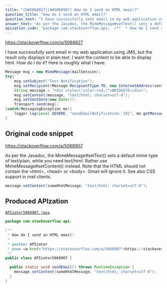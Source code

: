```yaml
---
title: "[Q#5068827][A#5068907] How do I send an HTML email?"
question_title: "How do I send an HTML email?"
question_text: "I have successfully sent email in my web application using JMS, but the result only displays in plain text. I want the content to be able to display html. How do I do it? Here is roughly what I have:"
answer_text: "As per the Javadoc, the MimeMessage#setText() sets a default mime type of text/plain, while you need text/html. Rather use MimeMessage#setContent() instead. Note that the HTML should not contain the <html>, <head> or <body>. Gmail will ignore it. See also CSS support in mail clients."
apization_code: "package com.stackoverflow.api;  /**  * How do I send an HTML email?  *  * @author APIzator  * @see <a href=\"https://stackoverflow.com/a/5068907\">https://stackoverflow.com/a/5068907</a>  */ public class APIzator5068907 {    public static void sendEmail() throws RuntimeException {     message.setContent(someHtmlMessage, \"text/html; charset=utf-8\");   } }"
---
```


https://stackoverflow.com/q/5068827

I have successfully sent email in my web application using JMS, but the result only displays in plain text. I want the content to be able to display html. How do I do it? Here is roughly what I have:


```java
Message msg = new MimeMessage(mailSession);
try{
    msg.setSubject("Test Notification");
    msg.setRecipient(Message.RecipientType.TO, new InternetAddress(sentTo, false));
    String message = "<div style=\"color:red;\">BRIDGEYE</div>";
    msg.setContent(message, "text/html; charset=utf-8");
    msg.setSentDate(new Date());
    Transport.send(msg);
}catch(MessagingException me){
    logger.log(Level.SEVERE, "sendEmailNotification: {0}", me.getMessage());
}
```


## Original code snippet

https://stackoverflow.com/a/5068907

As per the Javadoc, the MimeMessage#setText() sets a default mime type of text/plain, while you need text/html. Rather use MimeMessage#setContent() instead.
Note that the HTML should not contain the &lt;html&gt;, &lt;head&gt; or &lt;body&gt;. Gmail will ignore it. See also CSS support in mail clients.

```java
message.setContent(someHtmlMessage, "text/html; charset=utf-8");
```

## Produced APIzation

[`APIzator5068907.java`](https://github.com/pasqualesalza/apization-temp-data/raw/master/apizations/java/APIzator5068907.java)

```java
package com.stackoverflow.api;

/**
 * How do I send an HTML email?
 *
 * @author APIzator
 * @see <a href="https://stackoverflow.com/a/5068907">https://stackoverflow.com/a/5068907</a>
 */
public class APIzator5068907 {

  public static void sendEmail() throws RuntimeException {
    message.setContent(someHtmlMessage, "text/html; charset=utf-8");
  }
}

```